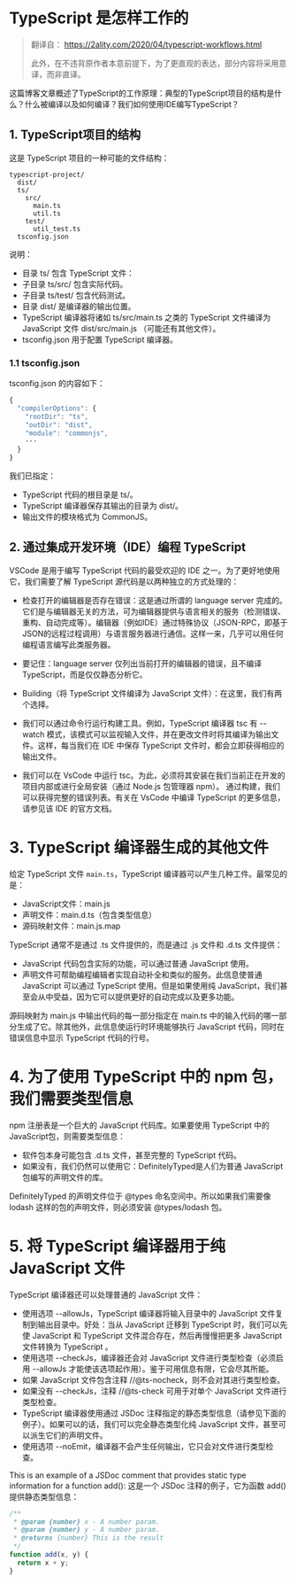 # TypeScript 是怎样工作的

> 翻译自： https://2ality.com/2020/04/typescript-workflows.html
> 
> 此外，在不违背原作者本意前提下，为了更直观的表达，部分内容将采用意译，而非直译。
> 


这篇博客文章概述了TypeScript的工作原理：典型的TypeScript项目的结构是什么？什么被编译以及如何编译？我们如何使用IDE编写TypeScript？


## 1. TypeScript项目的结构

这是 TypeScript 项目的一种可能的文件结构：

```
typescript-project/
  dist/
  ts/
    src/
      main.ts
      util.ts
    test/
      util_test.ts
  tsconfig.json
```

说明：
 - 目录 ts/ 包含 TypeScript 文件：
  - 子目录 ts/src/ 包含实际代码。
  - 子目录 ts/test/ 包含代码测试。
 - 目录 dist/ 是编译器的输出位置。
 - TypeScript 编译器将诸如 ts/src/main.ts 之类的 TypeScript 文件编译为 JavaScript 文件 dist/src/main.js （可能还有其他文件）。
 - tsconfig.json 用于配置 TypeScript 编译器。

### 1.1 tsconfig.json

tsconfig.json 的内容如下：

```ts
{
  "compilerOptions": {
    "rootDir": "ts",
    "outDir": "dist",
    "module": "commonjs",
    ···
  }
}
```

我们已指定：
 - TypeScript 代码的根目录是 ts/。
 - TypeScript 编译器保存其输出的目录为 dist/。
 - 输出文件的模块格式为 CommonJS。

## 2. 通过集成开发环境（IDE）编程 TypeScript
VSCode 是用于编写 TypeScript 代码的最受欢迎的 IDE 之一。为了更好地使用它，我们需要了解 TypeScript 源代码是以两种独立的方式处理的：

 - 检查打开的编辑器是否存在错误：这是通过所谓的 language server 完成的。它们是与编辑器无关的方法，可为编辑器提供与语言相关的服务（检测错误、重构、自动完成等）。编辑器（例如IDE）通过特殊协议（JSON-RPC，即基于JSON的远程过程调用）与语言服务器进行通信。这样一来，几乎可以用任何编程语言编写此类服务器。

  - 要记住：language server 仅列出当前打开的编辑器的错误，且不编译 TypeScript，而是仅仅静态分析它。
- Building（将 TypeScript 文件编译为 JavaScript 文件）：在这里，我们有两个选择。

 - 我们可以通过命令行运行构建工具。例如，TypeScript 编译器 tsc 有 --watch 模式，该模式可以监视输入文件，并在更改文件时将其编译为输出文件。这样，每当我们在 IDE 中保存 TypeScript 文件时，都会立即获得相应的输出文件。
 - 我们可以在 VsCode 中运行 tsc。为此，必须将其安装在我们当前正在开发的项目内部或进行全局安装（通过 Node.js 包管理器 npm）。
通过构建，我们可以获得完整的错误列表。有关在 VsCode 中编译 TypeScript 的更多信息，请参见该 IDE 的官方文档。

# 3. TypeScript 编译器生成的其他文件

给定 TypeScript 文件 `main.ts`，TypeScript 编译器可以产生几种工件。最常见的是：

 - JavaScript文件：main.js
 - 声明文件：main.d.ts（包含类型信息）
 - 源码映射文件：main.js.map

TypeScript 通常不是通过 .ts 文件提供的，而是通过 .js 文件和 .d.ts 文件提供：

 - JavaScript 代码包含实际的功能，可以通过普通 JavaScript 使用。
 - 声明文件可帮助编程编辑者实现自动补全和类似的服务。此信息使普通 JavaScript 可以通过 TypeScript 使用。但是如果使用纯 JavaScript，我们甚至会从中受益，因为它可以提供更好的自动完成以及更多功能。

源码映射为 main.js 中输出代码的每一部分指定在 main.ts 中的输入代码的哪一部分生成了它。除其他外，此信息使运行时环境能够执行 JavaScript 代码，同时在错误信息中显示 TypeScript 代码的行号。


# 4. 为了使用 TypeScript 中的 npm 包，我们需要类型信息
npm 注册表是一个巨大的 JavaScript 代码库。如果要使用 TypeScript 中的 JavaScript包，则需要类型信息：

 - 软件包本身可能包含 .d.ts 文件，甚至完整的 TypeScript 代码。
 - 如果没有，我们仍然可以使用它：DefinitelyTyped是人们为普通 JavaScript 包编写的声明文件的库。

DefinitelyTyped 的声明文件位于 @types 命名空间中。所以如果我们需要像 lodash 这样的包的声明文件，则必须安装 @types/lodash 包。

# 5. 将 TypeScript 编译器用于纯 JavaScript 文件
TypeScript 编译器还可以处理普通的 JavaScript 文件：

 - 使用选项 --allowJs，TypeScript 编译器将输入目录中的 JavaScript 文件复制到输出目录中。好处：当从 JavaScript 迁移到 TypeScript 时，我们可以先使 JavaScript 和 TypeScript 文件混合存在，然后再慢慢把更多 JavaScript 文件转换为 TypeScript 。
 - 使用选项 --checkJs，编译器还会对 JavaScript 文件进行类型检查（必须启用 --allowJs 才能使该选项起作用）。鉴于可用信息有限，它会尽其所能。
 - 如果 JavaScript 文件包含注释 //@ts-nocheck，则不会对其进行类型检查。
  - 如果没有 --checkJs，注释 //@ts-check 可用于对单个 JavaScript 文件进行类型检查。
 - TypeScript 编译器使用通过 JSDoc 注释指定的静态类型信息（请参见下面的例子）。如果可以的话，我们可以完全静态类型化纯 JavaScript 文件，甚至可以派生它们的声明文件。
 - 使用选项 --noEmit，编译器不会产生任何输出，它只会对文件进行类型检查。

This is an example of a JSDoc comment that provides static type information for a function add():
这是一个 JSDoc 注释的例子，它为函数 add() 提供静态类型信息：

```ts
/**
 * @param {number} x - A number param.
 * @param {number} y - A number param.
 * @returns {number} This is the result
 */
function add(x, y) {
  return x + y;
}
```